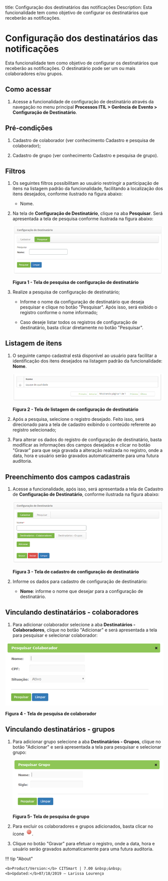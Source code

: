 title: Configuração dos destinatários das notificações
Description: Esta funcionalidade tem como objetivo de configurar os destinatários que receberão as notificações. 
# Configuração dos destinatários das notificações

Esta funcionalidade tem como objetivo de configurar os destinatários que receberão as notificações. O destinatário pode ser 
um ou mais colaboradores e/ou grupos.

Como acessar
-------------

1. Acesse a funcionalidade de configuração de destinatário através da navegação no menu principal 
**Processos ITIL > Gerência de Evento > Configuração de Destinatário**. 

Pré-condições
--------------

1. Cadastro de colaborador (ver conhecimento Cadastro e pesquisa de colaborador);

2. Cadastro de grupo (ver conhecimento Cadastro e pesquisa de grupo).

Filtros
---------

1. Os seguintes filtros possibilitam ao usuário restringir a participação de itens na listagem padrão da funcionalidade, 
facilitando a localização dos itens desejados, conforme ilustrado na figura abaixo:

    - Nome.
    
2. Na tela de **Configuração de Destinatário**, clique na aba **Pesquisar**. Será apresentada a tela de pesquisa conforme ilustrada
na figura abaixo:

    ![Pesquisa](images/dest-noti.img1.png)
    
    **Figura 1 - Tela de pesquisa de configuração de destinatário**
    
3. Realize a pesquisa de configuração de destinatário;

    - Informe o nome da configuração de destinatário que deseja pesquisar e clique no botão "Pesquisar". Após isso, será exibido o 
    registro conforme o nome informado;
    
    - Caso deseje listar todos os registros de configuração de destinatário, basta clicar diretamente no botão "Pesquisar".
    
Listagem de itens
--------------------

1. O seguinte campo cadastral está disponível ao usuário para facilitar a identificação dos itens desejados na listagem 
padrão da funcionalidade: **Nome**.

    ![Listagem](images/dest-noti.img2.png)
    
    **Figura 2 - Tela de listagem de configuração de destinatário**
    
2. Após a pesquisa, selecione o registro desejado. Feito isso, será direcionado para a tela de cadastro exibindo o conteúdo
referente ao registro selecionado;

3. Para alterar os dados do registro de configuração de destinatário, basta modificar as informações dos campos desejados e 
clicar no botão "Gravar" para que seja gravada a alteração realizada no registro, onde a data, hora e usuário serão gravados 
automaticamente para uma futura auditoria.

Preenchimento dos campos cadastrais
-------------------------------------

1. Acesse a funcionalidade, após isso, será apresentada a tela de Cadastro de **Configuração de Destinatário**, conforme 
ilustrada na figura abaixo:

    ![Cadastro](images/dest-noti.img3.png)
    
    **Figura 3 - Tela de cadastro de configuração de destinatário**
    
2. Informe os dados para cadastro de configuração de destinatário:

    - **Nome**: informe o nome que desejar para a configuração de destinatário.
    
Vinculando destinatários - colaboradores
------------------------------------------

1. Para adicionar colaborador selecione a aba **Destinatários - Colaboradores**, clique no botão "Adicionar" e será apresentada a 
tela para pesquisar e selecionar colaborador:

![Pesquisa](images/dest-noti.img4.png)

**Figura 4 - Tela de pesquisa de colaborador**

Vinculando destinatários - grupos
----------------------------------

1. Para adicionar grupo selecione a aba **Destinatários - Grupos**, clique no botão "Adicionar" e será apresentada a tela para
pesquisar e selecionar grupo:

    ![Pesquisa](images/dest-noti.img5.png)
    
    **Figura 5- Tela de pesquisa de grupo**
    
2. Para excluir os colaboradores e grupos adicionados, basta clicar no ícone ![simbolo](images/simb-menos.red.png).

3. Clique no botão "Gravar" para efetuar o registro, onde a data, hora e usuário serão gravados automaticamente para 
uma futura auditoria.

!!! tip "About"

    <b>Product/Version:</b> CITSmart | 7.00 &nbsp;&nbsp;
    <b>Updated:</b>07/18/2019 – Larissa Lourenço
